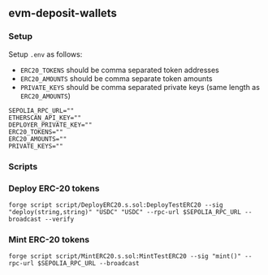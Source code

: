 ## evm-deposit-wallets

### Setup

Setup `.env` as follows:

- `ERC20_TOKENS` should be comma separated token addresses
- `ERC20_AMOUNTS` should be comma separate token amounts
- `PRIVATE_KEYS` should be comma separated private keys (same length as `ERC20_AMOUNTS`)

```
SEPOLIA_RPC_URL=""
ETHERSCAN_API_KEY=""
DEPLOYER_PRIVATE_KEY=""
ERC20_TOKENS=""
ERC20_AMOUNTS=""
PRIVATE_KEYS=""
```

### Scripts

### Deploy ERC-20 tokens

```shell
forge script script/DeployERC20.s.sol:DeployTestERC20 --sig "deploy(string,string)" "USDC" "USDC" --rpc-url $SEPOLIA_RPC_URL --broadcast --verify
```

### Mint ERC-20 tokens

```shell
forge script script/MintERC20.s.sol:MintTestERC20 --sig "mint()" --rpc-url $SEPOLIA_RPC_URL --broadcast
```
